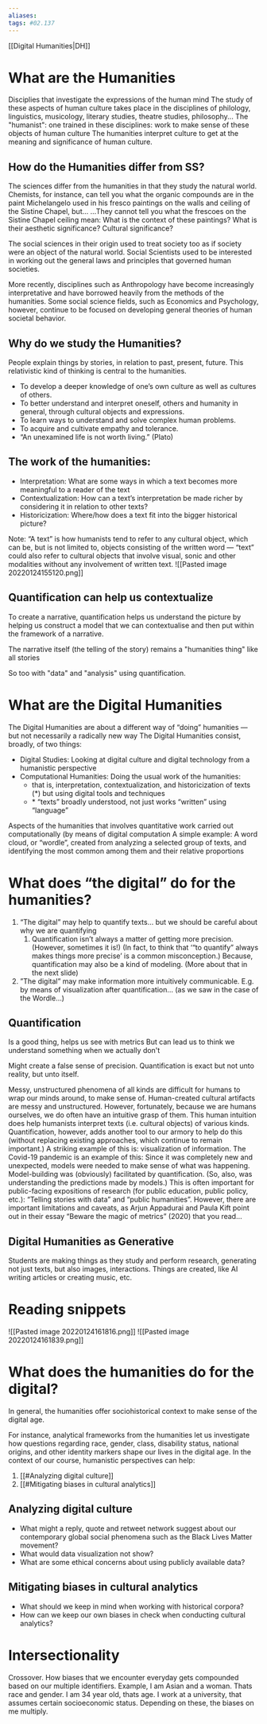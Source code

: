 ```yaml
---
aliases: 
tags: #02.137
---
```

[[Digital Humanities|DH]]
# What are the Humanities
Disciplies that investigate the expressions of the human mind
The study of these aspects of human culture takes place in the disciplines of philology, linguistics, musicology, literary studies, theatre studies, philosophy...
The "humanist": one trained in these disciplines: work to make sense of these objects of human culture
The humanities interpret culture to get at the meaning and significance of human culture.
## How do the Humanities differ from SS?
The sciences differ from the humanities in that they study the natural world.
Chemists, for instance, can tell you what the organic compounds are in the paint Michelangelo used in his fresco paintings on the walls and ceiling of the Sistine Chapel, but…
…They cannot tell you what the frescoes on the Sistine Chapel ceiling mean: What is the context of these paintings? What is their aesthetic significance? Cultural significance?

The social sciences in their origin used to treat society too as if society were an object of the natural world.
Social Scientists used to be interested in working out the general laws and principles that governed human societies.

More recently, disciplines such as Anthropology have become increasingly interpretative and have borrowed heavily from the methods of the humanities. Some social science fields, such as Economics and Psychology, however, continue to be focused on developing general theories of human societal behavior.
## Why do we study the Humanities?
People explain things by stories, in relation to past, present, future.
This relativistic kind of thinking is central to the humanities.
- To develop a deeper knowledge of one’s own culture as well as cultures of others. 
- To better understand and interpret oneself, others and humanity in general, through cultural objects and expressions.
- To learn ways to understand and solve complex human problems.
- To acquire and cultivate empathy and tolerance.
- “An unexamined life is not worth living.” (Plato)
## The work of the humanities:
- Interpretation: What are some ways in which a text becomes more meaningful to a reader of the text
- Contextualization: How can a text’s interpretation be made richer by considering it in relation to other texts? 
- Historicization: Where/how does a text fit into the bigger historical picture? 

Note: “A text” is how humanists tend to refer to any cultural object, which can be, but is not limited to, objects consisting of the written word — “text” could also refer to cultural objects that involve visual, sonic and other modalities without any involvement of written text.
![[Pasted image 20220124155120.png]]
## Quantification can help us contextualize
To create a narrative,
quantification helps us understand the picture by helping us construct a model that we can contextualise and then put within the framework of a narrative.

The narrative itself (the telling of the story) remains a "humanities thing" like all stories

So too with "data" and "analysis" using quantification.

# What are the Digital Humanities
The Digital Humanities are about a different way of “doing” humanities — but not necessarily a radically new way 
The Digital Humanities consist, broadly, of two things:
 - Digital Studies: Looking at digital culture and digital technology from a humanistic perspective
 - Computational Humanities: Doing the usual work of the humanities: 
	 - that is, interpretation, contextualization, and historicization of texts (\*) but using digital tools and techniques 
	 -  \* “texts” broadly understood, not just works “written” using “language”

Aspects of the humanities that involves quantitative work carried out computationally (by means of digital computation
A simple example: A word cloud, or “wordle”, created from analyzing a selected group of texts, and identifying the most common among them and their relative proportions
# What does “the digital” do for the humanities?
1. “The digital” may help to quantify texts… but we should be careful about why we are quantifying
	1. Quantification isn’t always a matter of getting more precision. (However, sometimes it is!) (In fact, to think that ‘“to quantify” always makes things more precise’ is a common misconception.) Because, quantification may also be a kind of modeling. (More about that in the next slide) 
2. ”The digital” may make information more intuitively communicable. E.g. by means of visualization after quantification… (as we saw in the case of the Wordle…)

## Quantification
Is a good thing, helps us see with metrics
But can lead us to think we understand something when we actually don't

Might create a false sense of precision.
Quantification is exact but not unto reality, but unto itself.

Messy, unstructured phenomena of all kinds are difficult for humans to wrap our minds around, to make sense of. 
Human-created cultural artifacts are messy and unstructured. However, fortunately, because we are humans ourselves, we do often have an intuitive grasp of them. 
This human intuition does help humanists interpret texts (i.e. cultural objects) of various kinds. 
Quantification, however, adds another tool to our armory to help do this (without replacing existing approaches, which continue to remain important.) 
A striking example of this is: visualization of information. 
The Covid-19 pandemic is an example of this: Since it was completely new and unexpected, models were needed to make sense of what was happening. 
Model-building was (obviously) facilitated by quantification. (So, also, was understanding the predictions made by models.) 
This is often important for public-facing expositions of research (for public education, public policy, etc.): “Telling stories with data” and “public humanities”. 
However, there are important limitations and caveats, as Arjun Appadurai and Paula Kift point out in their essay “Beware the magic of metrics” (2020) that you read…

## Digital Humanities as Generative
Students are making things as they study and perform research, generating not just texts, but also images, interactions.
Things are created, like AI writing articles or creating music, etc.

# Reading snippets
![[Pasted image 20220124161816.png]]
![[Pasted image 20220124161839.png]]

# What does the humanities do for the digital?
In general, the humanities offer sociohistorical context to make sense of the digital age. 

For instance, analytical frameworks from the humanities let us investigate how questions regarding race, gender, class, disability status, national origins, and other identity markers shape our lives in the digital age. 
In the context of our course, humanistic perspectives can help: 
1. [[#Analyzing digital culture]]
2. [[#Mitigating biases in cultural analytics]]
## Analyzing digital culture
- What might a reply, quote and retweet network suggest about our contemporary global social phenomena such as the Black Lives Matter movement?
- What would data visualization not show?
- What are some ethical concerns about using publicly available data?
## Mitigating biases in cultural analytics
- What should we keep in mind when working with historical corpora?
- How can we keep our own biases in check when conducting cultural analytics?

# Intersectionality
Crossover. How biases that we encounter everyday gets compounded based on our multiple identifiers.
Example, I am Asian and a woman. Thats race and gender. I am 34 year old, thats age. I work at a university, that assumes certain socioeconomic status.
Depending on these, the biases on me multiply.
